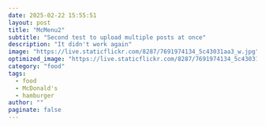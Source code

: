 ```yaml
---
date: 2025-02-22 15:55:51
layout: post
title: "McMenu2"
subtitle: "Second test to upload multiple posts at once"
description: "It didn't work again"
image: "https://live.staticflickr.com/8287/7691974134_5c43031aa3_w.jpg"
optimized_image: "https://live.staticflickr.com/8287/7691974134_5c43031aa3_w.jpg"
category: "food"
tags:
  - food
  - McDonald's
  - hamburger
author: ""
paginate: false
---
```

